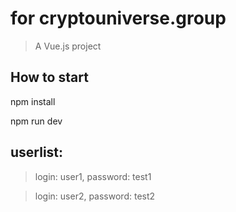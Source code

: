 #  for cryptouniverse.group
> A Vue.js project

## How to start
npm install

npm run dev

## userlist:

> login: user1, password: test1

> login: user2, password: test2